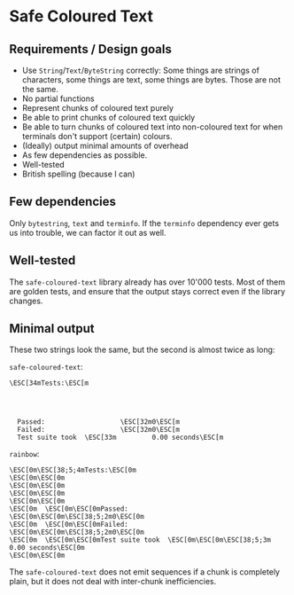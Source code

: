 # Safe Coloured Text

## Requirements / Design goals

* Use `String`/`Text`/`ByteString` correctly: Some things are strings of characters, some things are text, some things are bytes. Those are not the same.
* No partial functions
* Represent chunks of coloured text purely
* Be able to print chunks of coloured text quickly
* Be able to turn chunks of coloured text into non-coloured text for when terminals don't support (certain) colours.
* (Ideally) output minimal amounts of overhead
* As few dependencies as possible.
* Well-tested
* British spelling (because I can)

## Few dependencies

Only `bytestring`, `text` and `terminfo`.
If the `terminfo` dependency ever gets us into trouble, we can factor it out as well.

## Well-tested

The `safe-coloured-text` library already has over 10'000 tests.
Most of them are golden tests, and ensure that the output stays correct even if the library changes.

## Minimal output

These two strings look the same, but the second is almost twice as long:

`safe-coloured-text`:
```
\ESC[34mTests:\ESC[m




  Passed:                   \ESC[32m0\ESC[m
  Failed:                   \ESC[32m0\ESC[m
  Test suite took  \ESC[33m         0.00 seconds\ESC[m
```
`rainbow`:
```
\ESC[0m\ESC[38;5;4mTests:\ESC[0m
\ESC[0m\ESC[0m
\ESC[0m\ESC[0m
\ESC[0m\ESC[0m
\ESC[0m\ESC[0m
\ESC[0m  \ESC[0m\ESC[0mPassed:                   \ESC[0m\ESC[0m\ESC[38;5;2m0\ESC[0m
\ESC[0m  \ESC[0m\ESC[0mFailed:                   \ESC[0m\ESC[0m\ESC[38;5;2m0\ESC[0m
\ESC[0m  \ESC[0m\ESC[0mTest suite took  \ESC[0m\ESC[0m\ESC[38;5;3m         0.00 seconds\ESC[0m
\ESC[0m\ESC[0m
```

The `safe-coloured-text` does not emit sequences if a chunk is completely plain, but it does not deal with inter-chunk inefficiencies.
